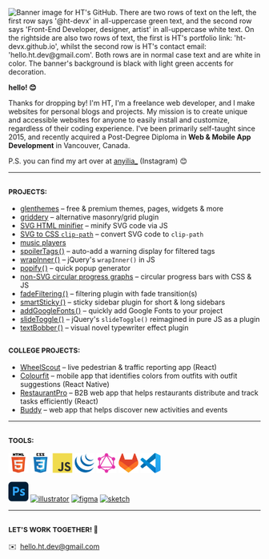 ![Banner image for HT's GitHub. There are two rows of text on the left, the first row says '@ht-devx' in all-uppercase green text, and the second row says 'Front-End Developer, designer, artist' in all-uppercase white text. On the rightside are also two rows of text, the first is HT's portfolio link: 'ht-devx.github.io', whilst the second row is HT's contact email: 'hello.ht.dev@gmail.com'. Both rows are in normal case text and are white in color. The banner's background is black with light green accents for decoration.](https://github.com/ht-devx/ht-devx/assets/162752471/388f4a7a-f14c-4d59-9b69-bf457e02d3f6)

**hello! 😊**

Thanks for dropping by! I'm HT, I'm a freelance web developer, and I make websites for personal blogs and projects. My mission is to create unique and accessible websites for anyone to easily install and customize, regardless of their coding experience. I've been primarily self-taught since 2015, and recently acquired a Post-Degree Diploma in <b>Web & Mobile App Development</b> in Vancouver, Canada.

P.S. you can find my art over at [anyilia_](https://instagram.com/anyilia_) (Instagram) 😊

---

### <sub>**PROJECTS:**</sub>
* [glenthemes](//glenthemes.tumblr.com) &ndash; free & premium themes, pages, widgets & more
* [griddery](https://github.com/griddery/griddery.github.io#readme) &ndash; alternative masonry/grid plugin
* [SVG HTML minifier](https://svg-html-minifier.gitlab.io/view) &ndash; minify SVG code via JS
* [SVG to CSS `clip-path`](https://svg-css-clip-path.gitlab.io/view) &ndash; convert SVG code to `clip-path`
* [music players](//glenthemes.tumblr.com/tagged/my-music-player)
* [spoilerTags&hairsp;(&hairsp;)](//github.com/glenthemes/spoilerTags#readme) &ndash; auto-add a warning display for filtered tags
* [wrapInner&hairsp;(&hairsp;)](//gitlab.com/js-wrapinner/i) &ndash; jQuery's `wrapInner()` in JS
* [popify&hairsp;(&hairsp;)](https://gitlab.com/popify/i) &ndash; quick popup generator
* [non-SVG circular progress graphs](https://gitlab.com/circle-graph/s) &ndash; circular progress bars with CSS & JS
* [fadeFiltering&hairsp;(&hairsp;)](//gitlab.com/fade-filtering/s) &ndash; filtering plugin with fade transition(s)
* [smartSticky&hairsp;(&hairsp;)](//gitlab.com/smart-sticky/i) &ndash; sticky sidebar plugin for short & long sidebars
* [addGoogleFonts&hairsp;(&hairsp;)](https://github.com/ht-devx/addGoogleFonts) &ndash; quickly add Google Fonts to your project
* [slideToggle&hairsp;(&hairsp;)](https://github.com/ht-devx/slideToggle) &ndash; jQuery's `slideToggle()` reimagined in pure JS as a plugin
* [textBobber&hairsp;(&hairsp;)](https://github.com/ht-devx/textBobber) &ndash; visual novel typewriter effect plugin

### <sub>**COLLEGE PROJECTS:**</sub>
* [WheelScout](//dub.sh/WheelScout) &ndash; live pedestrian & traffic reporting app (React)
* [Colourfit](//dub.sh/colourfit) &ndash; mobile app that identifies colors from outfits with outfit suggestions (React Native)
* [RestaurantPro](//dub.sh/restaurantPro) &ndash; B2B web app that helps restaurants distribute and track tasks efficiently (React)
* [Buddy](//dub.sh/buddy-2022) &ndash; web app that helps discover new activities and events

---

### <sub>**TOOLS:**</sub>
<!-- https://github.com/devicons/devicon/tree/master/icons -->
<a href="https://www.w3.org/html/" target="_blank" rel="noreferrer"> <img src="https://raw.githubusercontent.com/devicons/devicon/master/icons/html5/html5-original-wordmark.svg" alt="html5" width="40" height="40"/></a>  <a href="https://www.w3schools.com/css/" target="_blank" rel="noreferrer"><img src="https://raw.githubusercontent.com/devicons/devicon/master/icons/css3/css3-original-wordmark.svg" alt="css3" width="40" height="40"/></a>  <a href="https://developer.mozilla.org/en-US/docs/Web/JavaScript" target="_blank" rel="noreferrer"><img src="https://raw.githubusercontent.com/devicons/devicon/master/icons/javascript/javascript-original.svg" alt="javascript" width="40" height="40"/></a>  <a href="https://jquery.com/" target="_blank" rel="noreferrer"><img src="https://raw.githubusercontent.com/devicons/devicon/master/icons/jquery/jquery-original.svg" alt="javascript" width="40" height="40"/></a> <a href="//www.apollographql.com" target="_blank" rel="noreferrer"> <img src="https://raw.githubusercontent.com/devicons/devicon/master/icons/graphql/graphql-plain.svg" alt="GraphQL" width="40" height="40"/></a> <a href="https://gitlab.com" target="_blank" rel="noreferrer"><img src="https://raw.githubusercontent.com/devicons/devicon/master/icons/gitlab/gitlab-original.svg" alt="gitlab" width="40" height="40"/></a>  <a href="https://code.visualstudio.com" target="_blank" rel="noreferrer"><img src="https://raw.githubusercontent.com/devicons/devicon/master/icons/vscode/vscode-original.svg" alt="visual studio code" width="40" height="40"/></a>

<a href="https://www.photoshop.com/en" target="_blank" rel="noreferrer"><img src="https://raw.githubusercontent.com/devicons/devicon/master/icons/photoshop/photoshop-original.svg" alt="photoshop" width="40" height="40"/></a>  <a href="https://www.adobe.com/in/products/illustrator.html" target="_blank" rel="noreferrer"><img src="https://www.vectorlogo.zone/logos/adobe_illustrator/adobe_illustrator-icon.svg" alt="illustrator" width="40" height="40"/></a>  <a href="https://www.figma.com/" target="_blank" rel="noreferrer"><img src="https://www.vectorlogo.zone/logos/figma/figma-icon.svg" alt="figma" width="40" height="40"/></a>  <a href="https://www.sketch.com/" target="_blank" rel="noreferrer"> <img src="https://www.vectorlogo.zone/logos/sketchapp/sketchapp-icon.svg" alt="sketch" width="40" height="40"/></a>

---

### <sub>**LET'S WORK TOGETHER! 🫶**</sub>

:envelope:&ensp;[hello.ht.dev@gmail.com](mailto:hello.ht.dev@gmail.com)
